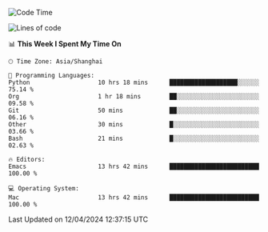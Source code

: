 <!--START_SECTION:waka-->
![Code Time](http://img.shields.io/badge/Code%20Time-1%2C902%20hrs%2049%20mins-blue)

![Lines of code](https://img.shields.io/badge/From%20Hello%20World%20I%27ve%20Written-298.3%20thousand%20lines%20of%20code-blue)

📊 **This Week I Spent My Time On** 

```text
🕑︎ Time Zone: Asia/Shanghai

💬 Programming Languages: 
Python                   10 hrs 18 mins      ███████████████████░░░░░░   75.14 % 
Org                      1 hr 18 mins        ██░░░░░░░░░░░░░░░░░░░░░░░   09.58 % 
Git                      50 mins             ██░░░░░░░░░░░░░░░░░░░░░░░   06.16 % 
Other                    30 mins             █░░░░░░░░░░░░░░░░░░░░░░░░   03.66 % 
Bash                     21 mins             █░░░░░░░░░░░░░░░░░░░░░░░░   02.63 % 

🔥 Editors: 
Emacs                    13 hrs 42 mins      █████████████████████████   100.00 % 

💻 Operating System: 
Mac                      13 hrs 42 mins      █████████████████████████   100.00 % 
```


 Last Updated on 12/04/2024 12:37:15 UTC
<!--END_SECTION:waka-->
